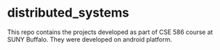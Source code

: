 # distributed_systems
This repo contains the projects developed as part of CSE 586 course at SUNY Buffalo. 
They were developed on android platform.
